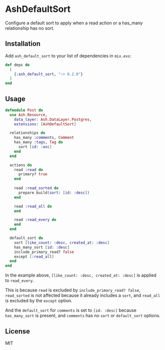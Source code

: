 # AshDefaultSort

Configure a default sort to apply when a read action or a has_many relationship has no sort.

## Installation

Add `ash_default_sort` to your list of dependencies in `mix.exs`:

```elixir
def deps do
  [
    {:ash_default_sort, "~> 0.2.0"}
  ]
end
```

## Usage

```elixir
defmodule Post do
  use Ash.Resource,
    data_layer: Ash.DataLayer.Postgres,
    extensions: [AshDefaultSort]

  relationships do
    has_many :comments, Comment
    has_many :tags, Tag do
      sort [id: :asc]
    end
  end

  actions do
    read :read do
      primary? true
    end
  
    read :read_sorted do
      prepare build(sort: [id: :desc])
    end

    read :read_all do
    end

    read :read_every do
    end
  end

  default_sort do
    sort [like_count: :desc, created_at: :desc]
    has_many_sort [id: :desc]
    include_primary_read? false
    except [:read_all]
  end
end
```

In the example above, `[like_count: :desc, created_at: :desc]` is applied to `read_every`.

This is because `read` is excluded by `include_primary_read? false`, `read_sorted` is not affected because it already includes a `sort`, and `read_all` is excluded by the `except` option.

And the `default_sort` for `comments` is set to `[id: :desc]` because `has_many_sort` is present, and `comments` has no `sort` or `default_sort` options.

## License

MIT